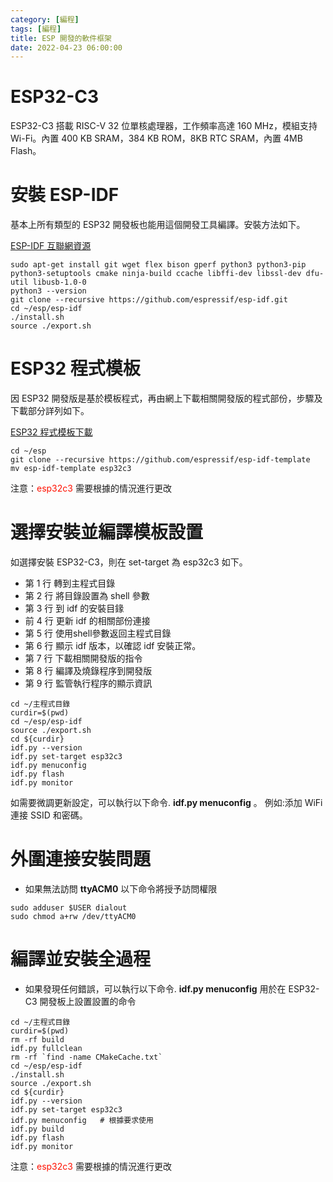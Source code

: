 ```yaml
---
category: [編程]
tags: [編程]
title: ESP 開發的軟件框架
date: 2022-04-23 06:00:00
---
```


# ESP32-C3

ESP32-C3 搭載 RISC-V 32 位單核處理器，工作頻率高達 160 MHz，模組支持 Wi-Fi。內置 400 KB SRAM，384 KB ROM，8KB RTC SRAM，內置 4MB Flash。

# 安裝 ESP-IDF

基本上所有類型的 ESP32 開發板也能用這個開發工具編譯。安裝方法如下。

[ESP-IDF 互聯網資源](https://github.com/espressif/esp-idf)

```shell
sudo apt-get install git wget flex bison gperf python3 python3-pip python3-setuptools cmake ninja-build ccache libffi-dev libssl-dev dfu-util libusb-1.0-0
python3 --version
git clone --recursive https://github.com/espressif/esp-idf.git
cd ~/esp/esp-idf
./install.sh
source ./export.sh

```
# ESP32 程式模板

因 ESP32 開發版是基於模板程式，再由網上下載相關開發版的程式部份，步驟及下載部分詳列如下。

[ESP32 程式模板下載](https://github.com/espressif/esp-idf-template)

```shell
cd ~/esp
git clone --recursive https://github.com/espressif/esp-idf-template
mv esp-idf-template esp32c3

```
注意：<font color="#FF1000">esp32c3</font> 需要根據的情況進行更改


# 選擇安裝並編譯模板設置

如選擇安裝 ESP32-C3，則在 set-target 為 esp32c3 如下。
 - 第 1 行 轉到主程式目錄
 - 第 2 行 將目錄設置為 shell 參數
 - 第 3 行 到 idf 的安裝目䤸
 - 前 4 行 更新 idf 的相關部份連接
 - 第 5 行 使用shell參數返回主程式目錄
 - 第 6 行 顯示 idf 版本，以確認 idf 安裝正常。
 - 第 7 行 下載相關開發版的指令
 - 第 8 行 編譯及燒錄程序到開發版
 - 第 9 行 監管執行程序的顯示資訊

```shell
cd ~/主程式目錄
curdir=$(pwd)
cd ~/esp/esp-idf
source ./export.sh
cd ${curdir}
idf.py --version
idf.py set-target esp32c3
idf.py menuconfig
idf.py flash
idf.py monitor

```

如需要微調更新設定，可以執行以下命令. **idf.py menuconfig** 。 例如:添加 WiFi 連接 SSID 和密碼。

# 外圍連接安裝問題

 - 如果無法訪問 **ttyACM0** 以下命令將授予訪問權限

```shell
sudo adduser $USER dialout
sudo chmod a+rw /dev/ttyACM0

```

# 編譯並安裝全過程

 - 如果發現任何錯誤，可以執行以下命令. **idf.py menuconfig** 用於在 ESP32-C3 開發板上設置設置的命令

```shell
cd ~/主程式目錄
curdir=$(pwd)
rm -rf build
idf.py fullclean
rm -rf `find -name CMakeCache.txt`
cd ~/esp/esp-idf
./install.sh
source ./export.sh
cd ${curdir}
idf.py --version
idf.py set-target esp32c3
idf.py menuconfig   # 根據要求使用
idf.py build
idf.py flash
idf.py monitor

```
注意：<font color="#FF1000">esp32c3</font> 需要根據的情況進行更改
